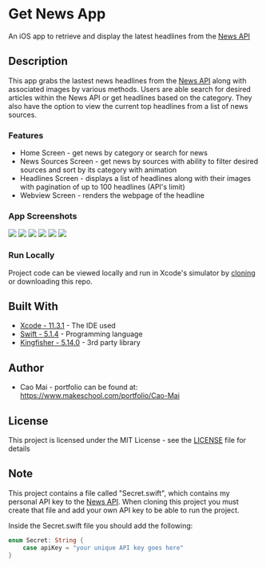 # Get News App
An iOS app to retrieve and display the latest headlines from the [News API](https://newsapi.org/)

## Description
This app grabs the lastest news headlines from the [News API](https://newsapi.org/) along with associated images by various methods. Users are able search for desired articles within the News API or get headlines based on the category. They also have the option to view the current top headlines from a list of news sources. 

### Features 
* Home Screen - get news by category or search for news
* News Sources Screen - get news by sources with ability to filter desired sources and sort by its category with animation
* Headlines Screen - displays a list of headlines along with their images with pagination of up to 100 headlines (API's limit)
* Webview Screen - renders the webpage of the headline

### App Screenshots
![](project_images/homeScreen.png) ![](project_images/newsCategory.png) ![](project_images/searchResults.png)
![](project_images/newsBySource1.png) ![](project_images/newsByIGN.png) ![](project_images/webpageView.png)

### Run Locally
Project code can be viewed locally and run in Xcode's simulator by [cloning](https://github.com/caocmai/get-news-app.git) or downloading this repo.

## Built With
* [Xcode - 11.3.1](https://developer.apple.com/xcode/) - The IDE used
* [Swift - 5.1.4](https://developer.apple.com/swift/) - Programming language
* [Kingfisher - 5.14.0](https://github.com/onevcat/Kingfisher) - 3rd party library

## Author
* Cao Mai - portfolio can be found at:
https://www.makeschool.com/portfolio/Cao-Mai

## License
This project is licensed under the MIT License - see the [LICENSE](LICENSE) file for details

## Note
This project contains a file called "Secret.swift", which contains my personal API key to the [News API](https://newsapi.org/). When cloning this project you must create that file and add your own API key to be able to run the project. 

Inside the Secret.swift file you should add the following:

```swift
enum Secret: String {
    case apiKey = "your unique API key goes here"
}
```
